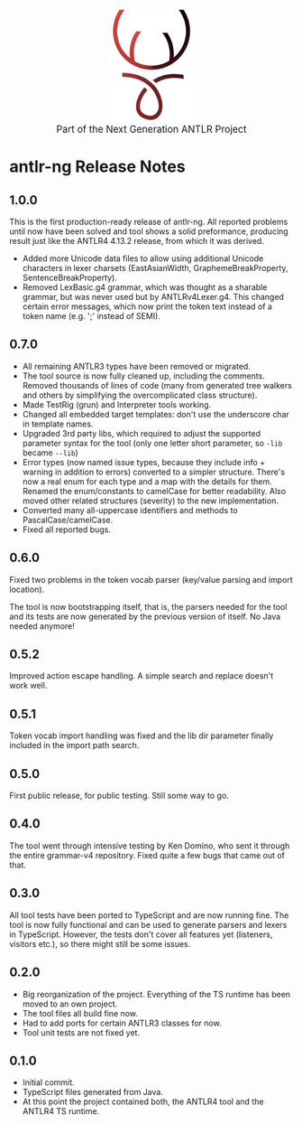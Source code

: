 <p align="center">
<img src="https://raw.githubusercontent.com/mike-lischke/mike-lischke/master/images/antlr-ng.svg" title="ANTLR Next Generation" alt="antlr-ng the parser generator" height="200"/><br/>
<label style="font-size: 120%">Part of the Next Generation ANTLR Project</label>
</p>

# antlr-ng Release Notes

## 1.0.0

This is the first production-ready release of antlr-ng. All reported problems until now have been solved and tool shows a solid preformance, producing result just like the ANTLR4 4.13.2 release, from which it was derived.

- Added more Unicode data files to allow using additional Unicode characters in lexer charsets (EastAsianWidth, GraphemeBreakProperty, SentenceBreakProperty).
- Removed LexBasic.g4 grammar, which was thought as a sharable grammar, but was never used but by ANTLRv4Lexer.g4. This changed certain error messages, which now print the token text instead of a token name (e.g. ';' instead of SEMI).

## 0.7.0

- All remaining ANTLR3 types have been removed or migrated.
- The tool source is now fully cleaned up, including the comments. Removed thousands of lines of code (many from generated tree walkers and others by simplifying the overcomplicated class structure).
- Made TestRig (grun) and Interpreter tools working.
- Changed all embedded target templates: don't use the underscore char in template names.
- Upgraded 3rd party libs, which required to adjust the supported parameter syntax for the tool (only one letter short parameter, so `-lib` became `--lib`)
- Error types (now named issue types, because they include info + warning in addition to errors) converted to a simpler structure. There's now a real enum for each type and a map with the details for them. Renamed the enum/constants to camelCase for better readability. Also moved other related structures (severity) to the new implementation.
- Converted many all-uppercase identifiers and methods to PascalCase/camelCase.
- Fixed all reported bugs.

## 0.6.0

Fixed two problems in the token vocab parser (key/value parsing and import location).

The tool is now bootstrapping itself, that is, the parsers needed for the tool and its tests are now generated by the previous version of itself. No Java needed anymore!

## 0.5.2

Improved action escape handling. A simple search and replace doesn't work well.

## 0.5.1

Token vocab import handling was fixed and the lib dir parameter finally included in the import path search.

## 0.5.0

First public release, for public testing. Still some way to go.

## 0.4.0

The tool went through intensive testing by Ken Domino, who sent it through the entire grammar-v4 repository. Fixed quite a few bugs that came out of that.

## 0.3.0

All tool tests have been ported to TypeScript and are now running fine. The tool is now fully functional and can be used to generate parsers and lexers in TypeScript. However, the tests don't cover all features yet (listeners, visitors etc.), so there might still be some issues.

## 0.2.0

- Big reorganization of the project. Everything of the TS runtime has been moved to an own project.
- The tool files all build fine now.
- Had to add ports for certain ANTLR3 classes for now.
- Tool unit tests are not fixed yet.


## 0.1.0

- Initial commit.
- TypeScript files generated from Java.
- At this point the project contained both, the ANTLR4 tool and the ANTLR4 TS runtime.
